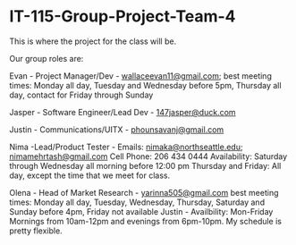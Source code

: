 # IT-115-Group-Project-Team-4

This is where the project for the class will be.

Our group roles are:

Evan - Project Manager/Dev - wallaceevan11@gmail.com; best meeting times: Monday all day, Tuesday and Wednesday before 5pm, Thursday all day, contact for Friday through Sunday

Jasper - Software Engineer/Lead Dev - 147jasper@duck.com

Justin - Communications/UITX - phounsavanj@gmail.com

Nima -Lead/Product Tester - Emails: nimaka@northseattle.edu; nimamehrtash@gmail.com
                            Cell Phone: 206 434 0444
                            Availability: Saturday through Wednesday all morning before 12:00 pm
                                          Thursday and Friday: All day, except the time that we meet for class.  

Olena - Head of Market Research - yarinna505@gmail.com  best meeting times:  Monday all day, Tuesday, Wednesday, Thursday, Saturday and Sunday before 4pm, Friday not available
Justin - Availbility: Mon-Friday Mornings from 10am-12pm and evenings from 6pm-10pm. My schedule is pretty flexible. 
                                

